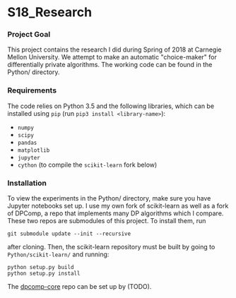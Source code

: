 # S18_Research

### Project Goal

This project contains the research I did during Spring of 2018 at Carnegie Mellon University.
We attempt to make an automatic "choice-maker" for differentially private algorithms.
The working code can be found in the Python/ directory.

### Requirements

The code relies on Python 3.5 and the following libraries, which can
be installed using `pip` (run `pip3 install <library-name>`):

- `numpy`
- `scipy`
- `pandas`
- `matplotlib`
- `jupyter`
- `cython` (to compile the `scikit-learn` fork below)

### Installation

To view the experiments in the Python/ directory, make sure you have Jupyter notebooks set up.
I use my own fork of scikit-learn as well as a fork of DPComp, a repo that implements many
DP algorithms which I compare. These two repos are submodules of this project. To install them, run 

    git submodule update --init --recursive

after cloning. Then, the scikit-learn repository must be built by going to `Python/scikit-learn/`
and running:

    python setup.py build
    python setup.py install

The [dpcomp-core](https://github.com/jimola/dpcomp_core) repo can be
set up by (TODO).
